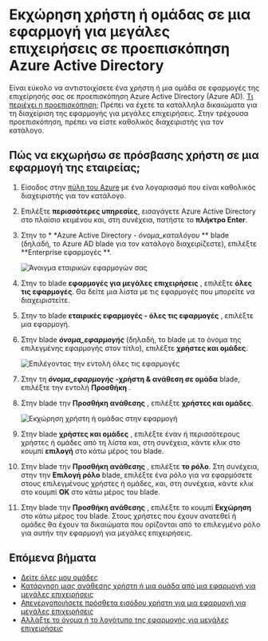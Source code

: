 <properties
    pageTitle="Εκχώρηση χρήστη ή ομάδας σε μια εφαρμογή για μεγάλες επιχειρήσεις σε προεπισκόπηση Azure Active Directory | Microsoft Azure"
    description="Πώς μπορείτε να επιλέξετε μια εφαρμογή για μεγάλες επιχειρήσεις να αντιστοιχίσετε ένα χρήστη ή μια ομάδα στο Azure Active Directory"
    services="active-directory"
    documentationCenter=""
    authors="curtand"
    manager="femila"
    editor=""/>

<tags
    ms.service="active-directory"
    ms.workload="identity"
    ms.tgt_pltfrm="na"
    ms.devlang="na"
    ms.topic="article"
    ms.date="10/03/2016"
    ms.author="curtand"/>

# <a name="assign-a-user-or-group-to-an-enterprise-app-in-azure-active-directory-preview"></a>Εκχώρηση χρήστη ή ομάδας σε μια εφαρμογή για μεγάλες επιχειρήσεις σε προεπισκόπηση Azure Active Directory

Είναι εύκολο να αντιστοιχίσετε ένα χρήστη ή μια ομάδα σε εφαρμογές της επιχείρησής σας σε προεπισκόπηση Azure Active Directory (Azure AD). [Τι περιέχει η προεπισκόπηση;](active-directory-preview-explainer.md) Πρέπει να έχετε τα κατάλληλα δικαιώματα για τη διαχείριση της εφαρμογής για μεγάλες επιχειρήσεις. Στην τρέχουσα προεπισκόπηση, πρέπει να είστε καθολικός διαχειριστής για τον κατάλογο.

## <a name="how-do-i-assign-user-access-to-an-enterprise-app"></a>Πώς να εκχωρήσω σε πρόσβασης χρήστη σε μια εφαρμογή της εταιρείας;

1. Είσοδος στην [πύλη του Azure](https://portal.azure.com) με ένα λογαριασμό που είναι καθολικός διαχειριστής για τον κατάλογο.

2. Επιλέξτε **περισσότερες υπηρεσίες**, εισαγάγετε Azure Active Directory στο πλαίσιο κειμένου και, στη συνέχεια, πατήστε το **πλήκτρο Enter**.

3. Στην το * *Azure Active Directory - *όνομα_καταλόγου* ** blade (δηλαδή, το Azure AD blade για τον κατάλογο διαχειρίζεστε), επιλέξτε **Enterprise εφαρμογές **.

    ![Άνοιγμα εταιρικών εφαρμογών σας](./media/active-directory-coreapps-assign-user-azure-portal/open-enterprise-apps.png)

4. Στην το blade **εφαρμογές για μεγάλες επιχειρήσεις** , επιλέξτε **όλες τις εφαρμογές**. Θα δείτε μια λίστα με τις εφαρμογές που μπορείτε να διαχειριστείτε.

5. Στην το blade **εταιρικές εφαρμογές - όλες τις εφαρμογές** , επιλέξτε μια εφαρμογή.

6. Στην blade ***όνομα_εφαρμογής*** (δηλαδή, το blade με το όνομα της επιλεγμένης εφαρμογής στον τίτλο), επιλέξτε **χρήστες και ομάδες**.

    ![Επιλέγοντας την εντολή όλες τις εφαρμογές](./media/active-directory-coreapps-assign-user-azure-portal/select-app-users.png)

7. Στην τη ***όνομα_εφαρμογής*** **-χρήστη & ανάθεση σε ομάδα** blade, επιλέξτε την εντολή **Προσθήκη** .

8. Στην blade την **Προσθήκη ανάθεσης** , επιλέξτε **χρήστες και ομάδες**.

    ![Εκχώρηση χρήστη ή ομάδας στην εφαρμογή](./media/active-directory-coreapps-assign-user-azure-portal/assign-users.png)

9. Στην blade **χρήστες και ομάδες** , επιλέξτε έναν ή περισσότερους χρήστες ή ομάδες από τη λίστα και, στη συνέχεια, κάντε κλικ στο κουμπί **επιλογή** στο κάτω μέρος του blade.

10. Στην blade την **Προσθήκη ανάθεσης** , επιλέξτε **το ρόλο**. Στη συνέχεια, στην την **Επιλογή ρόλο** blade, επιλέξτε ένα ρόλο για να εφαρμόσετε στους επιλεγμένους χρήστες ή ομάδες, και, στη συνέχεια, κάντε κλικ στο κουμπί **OK** στο κάτω μέρος του blade.

11. Στην blade την **Προσθήκη ανάθεσης** , επιλέξτε το κουμπί **Εκχώρηση** στο κάτω μέρος του blade. Στους χρήστες που έχουν ανατεθεί ή ομάδες θα έχουν τα δικαιώματα που ορίζονται από το επιλεγμένο ρόλο για αυτήν την εφαρμογή για μεγάλες επιχειρήσεις.

## <a name="next-steps"></a>Επόμενα βήματα

- [Δείτε όλες μου ομάδες](active-directory-groups-view-azure-portal.md)
- [Κατάργηση μιας ανάθεσης χρήστη ή μια ομάδα από μια εφαρμογή για μεγάλες επιχειρήσεις](active-directory-coreapps-remove-assignment-azure-portal.md)
- [Απενεργοποιήσετε πρόσθετα εισόδου χρήστη για μια εφαρμογή για μεγάλες επιχειρήσεις](active-directory-coreapps-disable-app-azure-portal.md)
- [Αλλάξτε το όνομα ή το λογότυπο της εφαρμογής για μεγάλες επιχειρήσεις](active-directory-coreapps-change-app-logo-user-azure-portal.md)
